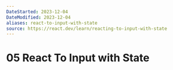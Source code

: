 ```yaml
---
DateStarted: 2023-12-04
DateModified: 2023-12-04
aliases: react-to-input-with-state
source: https://react.dev/learn/reacting-to-input-with-state
---
```


# 05 React To Input with State
